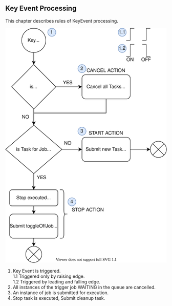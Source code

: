 ## Key Event Processing

This chapter describes rules of KeyEvent processing.

![key-event-processing](key-event-processing.svg)

1. Key Event is triggered.  
   1.1 Triggered only by raising edge.  
   1.2 Triggered by leading and falling edge.
2. All instances of the trigger job WAITING in the queue are cancelled.
3. An instance of job is submitted for execution.
4. Stop task is executed, Submit cleanup task.    
   
